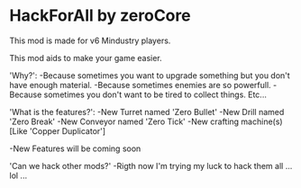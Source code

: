 # HackForAll by zeroCore
This mod is made for v6 Mindustry players.

This mod aids to make your game easier.

'Why?':
-Because sometimes you want to upgrade something but you don't have enough material.
-Because sometimes enemies are so powerfull.
-Because sometimes you don't want to be tired to collect things.
Etc...

'What is the features?':
-New Turret named 'Zero Bullet'
-New Drill named 'Zero Break'
-New Conveyor named 'Zero Tick'
-New crafting machine(s) [Like 'Copper Duplicator']

-New Features will be coming soon

'Can we hack other mods?'
-Rigth now I'm trying my luck to hack them all ... lol ...
